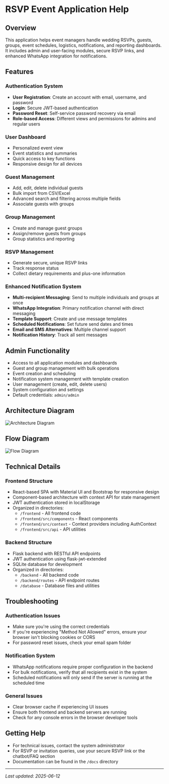 # RSVP Event Application Help

## Overview
This application helps event managers handle wedding RSVPs, guests, groups, event schedules, logistics, notifications, and reporting dashboards. It includes admin and user-facing modules, secure RSVP links, and enhanced WhatsApp integration for notifications.

## Features

### Authentication System
- **User Registration**: Create an account with email, username, and password
- **Login**: Secure JWT-based authentication
- **Password Reset**: Self-service password recovery via email
- **Role-based Access**: Different views and permissions for admins and regular users

### User Dashboard
- Personalized event view
- Event statistics and summaries
- Quick access to key functions
- Responsive design for all devices

### Guest Management
- Add, edit, delete individual guests
- Bulk import from CSV/Excel
- Advanced search and filtering across multiple fields
- Associate guests with groups

### Group Management
- Create and manage guest groups
- Assign/remove guests from groups
- Group statistics and reporting

### RSVP Management
- Generate secure, unique RSVP links
- Track response status
- Collect dietary requirements and plus-one information

### Enhanced Notification System
- **Multi-recipient Messaging**: Send to multiple individuals and groups at once
- **WhatsApp Integration**: Primary notification channel with direct messaging
- **Template Support**: Create and use message templates
- **Scheduled Notifications**: Set future send dates and times
- **Email and SMS Alternatives**: Multiple channel support
- **Notification History**: Track all sent messages

## Admin Functionality
- Access to all application modules and dashboards
- Guest and group management with bulk operations
- Event creation and scheduling
- Notification system management with template creation
- User management (create, edit, delete users)
- System configuration and settings
- Default credentials: `admin/admin`

## Architecture Diagram
![Architecture Diagram](architecture-diagram.png)

## Flow Diagram
![Flow Diagram](flow-diagram.png)

## Technical Details

### Frontend Structure
- React-based SPA with Material UI and Bootstrap for responsive design
- Component-based architecture with context API for state management
- JWT authentication stored in localStorage
- Organized in directories:
  - `/frontend` - All frontend code
  - `/frontend/src/components` - React components
  - `/frontend/src/context` - Context providers including AuthContext
  - `/frontend/src/api` - API utilities

### Backend Structure
- Flask backend with RESTful API endpoints
- JWT authentication using flask-jwt-extended
- SQLite database for development
- Organized in directories:
  - `/backend` - All backend code
  - `/backend/routes` - API endpoint routes
  - `/database` - Database files and utilities

## Troubleshooting

### Authentication Issues
- Make sure you're using the correct credentials
- If you're experiencing "Method Not Allowed" errors, ensure your browser isn't blocking cookies or CORS
- For password reset issues, check your email spam folder

### Notification System
- WhatsApp notifications require proper configuration in the backend
- For bulk notifications, verify that all recipients exist in the system
- Scheduled notifications will only send if the server is running at the scheduled time

### General Issues
- Clear browser cache if experiencing UI issues
- Ensure both frontend and backend servers are running
- Check for any console errors in the browser developer tools

## Getting Help
- For technical issues, contact the system administrator
- For RSVP or invitation queries, use your secure RSVP link or the chatbot/FAQ section
- Documentation can be found in the `/docs` directory

---
_Last updated: 2025-06-12_
